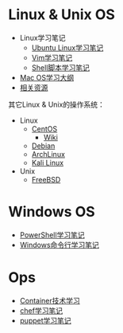 # Linux & Unix OS

- Linux学习笔记
    - [Ubuntu Linux学习笔记](./linux-learning-notes/ubuntu-linux-study-guideline.md)
    - [Vim学习笔记](./linux-learning-notes/vim-learning-notes.md)
    - [Shell脚本学习笔记](./linux-learning-notes/shell-script-learning-notes.md)
- [Mac OS学习大纲](./mac-os-study-guideline.md)
- [相关资源](./resources.md)

其它Linux & Unix的操作系统：

- Linux
    - [CentOS](https://www.centos.org/)
        - [Wiki](https://wiki.centos.org/)
    - [Debian](https://www.debian.org/)
    - [ArchLinux](https://www.archlinux.org/)
    - [Kali Linux](https://www.kali.org/)
- Unix
    - [FreeBSD](https://www.freebsd.org/)

# Windows OS

- [PowerShell学习笔记](./powershell-learning-notes.md)
- [Windows命令行学习笔记](./windows-command-line-utilities.md)

# Ops

- [Container技术学习](./container-learning-notes.md)
- [chef学习笔记](./chef-learning-notes.md)
- [puppet学习笔记](./puppet-learning-notes.md)
